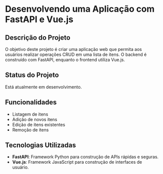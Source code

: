 # Desenvolvendo uma Aplicação com FastAPI e Vue.js


## Descrição do Projeto

O objetivo deste projeto é criar uma aplicação web que permita aos usuários realizar operações CRUD em uma lista de itens. O backend é construído com FastAPI, enquanto o frontend utiliza Vue.js.

## Status do Projeto

Está atualmente em desenvolvimento.

## Funcionalidades

- Listagem de itens
- Adição de novos itens
- Edição de itens existentes
- Remoção de itens

## Tecnologias Utilizadas

- **FastAPI**: Framework Python para construção de APIs rápidas e seguras.
- **Vue.js**: Framework JavaScript para construção de interfaces de usuário.